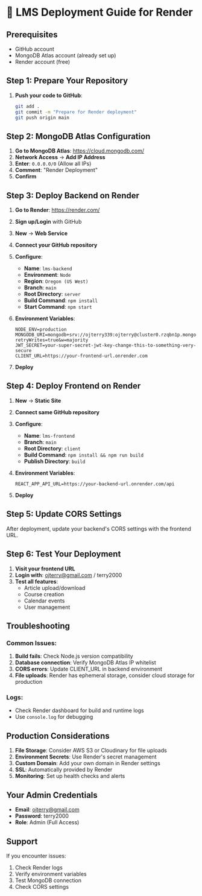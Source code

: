 # 🚀 LMS Deployment Guide for Render

## Prerequisites
- GitHub account
- MongoDB Atlas account (already set up)
- Render account (free)

## Step 1: Prepare Your Repository

1. **Push your code to GitHub**:
   ```bash
   git add .
   git commit -m "Prepare for Render deployment"
   git push origin main
   ```

## Step 2: MongoDB Atlas Configuration

1. **Go to MongoDB Atlas**: https://cloud.mongodb.com/
2. **Network Access** → **Add IP Address**
3. **Enter**: `0.0.0.0/0` (Allow all IPs)
4. **Comment**: "Render Deployment"
5. **Confirm**

## Step 3: Deploy Backend on Render

1. **Go to Render**: https://render.com/
2. **Sign up/Login** with GitHub
3. **New** → **Web Service**
4. **Connect your GitHub repository**
5. **Configure**:
   - **Name**: `lms-backend`
   - **Environment**: `Node`
   - **Region**: `Oregon (US West)`
   - **Branch**: `main`
   - **Root Directory**: `server`
   - **Build Command**: `npm install`
   - **Start Command**: `npm start`

6. **Environment Variables**:
   ```
   NODE_ENV=production
   MONGODB_URI=mongodb+srv://ojterry339:ojterry@cluster0.rzqbn1p.mongodb.net/lms?retryWrites=true&w=majority
   JWT_SECRET=your-super-secret-jwt-key-change-this-to-something-very-secure
   CLIENT_URL=https://your-frontend-url.onrender.com
   ```

7. **Deploy**

## Step 4: Deploy Frontend on Render

1. **New** → **Static Site**
2. **Connect same GitHub repository**
3. **Configure**:
   - **Name**: `lms-frontend`
   - **Branch**: `main`
   - **Root Directory**: `client`
   - **Build Command**: `npm install && npm run build`
   - **Publish Directory**: `build`

4. **Environment Variables**:
   ```
   REACT_APP_API_URL=https://your-backend-url.onrender.com/api
   ```

5. **Deploy**

## Step 5: Update CORS Settings

After deployment, update your backend's CORS settings with the frontend URL.

## Step 6: Test Your Deployment

1. **Visit your frontend URL**
2. **Login with**: ojterry@gmail.com / terry2000
3. **Test all features**:
   - Article upload/download
   - Course creation
   - Calendar events
   - User management

## Troubleshooting

### Common Issues:
1. **Build fails**: Check Node.js version compatibility
2. **Database connection**: Verify MongoDB Atlas IP whitelist
3. **CORS errors**: Update CLIENT_URL in backend environment
4. **File uploads**: Render has ephemeral storage, consider cloud storage for production

### Logs:
- Check Render dashboard for build and runtime logs
- Use `console.log` for debugging

## Production Considerations

1. **File Storage**: Consider AWS S3 or Cloudinary for file uploads
2. **Environment Secrets**: Use Render's secret management
3. **Custom Domain**: Add your own domain in Render settings
4. **SSL**: Automatically provided by Render
5. **Monitoring**: Set up health checks and alerts

## Your Admin Credentials

- **Email**: ojterry@gmail.com
- **Password**: terry2000
- **Role**: Admin (Full Access)

## Support

If you encounter issues:
1. Check Render logs
2. Verify environment variables
3. Test MongoDB connection
4. Check CORS settings
